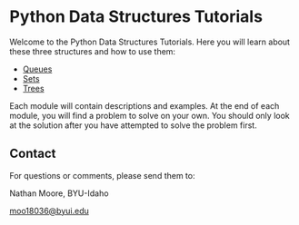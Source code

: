 # Python Data Structures Tutorials

Welcome to the Python Data Structures Tutorials. Here you will learn about these three structures and how to use them:

- [Queues](1-queues.md)
- [Sets](2-sets.md)
- [Trees](3-trees.md)

Each module will contain descriptions and examples.  At the end of each module, you will find a problem to solve on your own.  You should only look at the solution after you have attempted to solve the problem first.

## Contact

For questions or comments, please send them to:

Nathan Moore, BYU-Idaho

moo18036@byui.edu